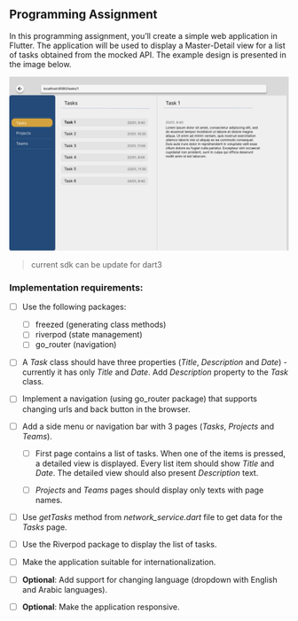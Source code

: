 ## Programming Assignment

In this programming assignment, you’ll create a simple web application in Flutter. The application will be used to display a Master-Detail view for a list of tasks obtained from the mocked API. The example design is presented in the image below.

![Design](design.png)
> current sdk can be update for dart3
### Implementation requirements:
- [ ] Use the following packages:
  - [ ] freezed (generating class methods)
  - [ ] riverpod (state management)
  - [ ] go_router (navigation)
- [ ] A *Task* class should have three properties (*Title*, *Description* and *Date*) - currently it has only *Title* and *Date*. Add *Description* property to the *Task* class.
- [ ] Implement a navigation (using go_router package) that supports changing urls and back button in the browser.
- [ ] Add a side menu or navigation bar with 3 pages (*Tasks*, *Projects* and *Teams*).
    - [ ] First page contains a list of tasks. When one of the items is pressed, a detailed view is displayed. Every list item should show *Title* and *Date*. The detailed view should also present *Description* text.
  
    - [ ] _Projects_ and _Teams_ pages should display only texts with page names.
- [ ] Use _getTasks_ method from _network_service.dart_ file to get data for the _Tasks_ page.
- [ ] Use the Riverpod package to display the list of tasks.
- [ ] Make the application suitable for internationalization.

- [ ] **Optional**: Add support for changing language (dropdown with English and Arabic languages).
- [ ] **Optional**: Make the application responsive.

